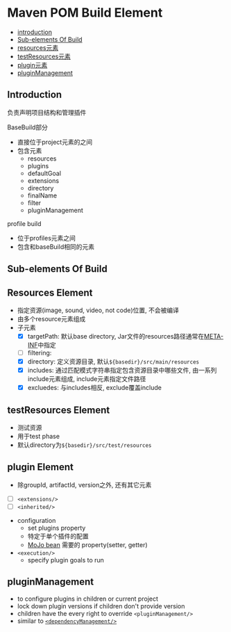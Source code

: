 # Maven POM Build Element

- [introduction](#introduction)
- [Sub-elements Of Build](#sub-elements-of-build)
- [resources元素](#resources元素)
- [testResources元素](#testresources元素)
- [plugin元素](#plugin元素)
- [pluginManagement](#pluginmanagement)

## Introduction

负责声明项目结构和管理插件

BaseBuild部分

- 直接位于project元素的之间
- 包含元素
  - resources
  - plugins
  - defaultGoal
  - extensions
  - directory
  - finalName
  - filter
  - pluginManagement

profile build

- 位于profiles元素之间
- 包含和baseBuild相同的元素

## Sub-elements Of Build

## Resources Element

- 指定资源(image, sound, video, not code)位置, 不会被编译
- 由多个resource元素组成
- 子元素
  - [x] targetPath: 默认base directory, Jar文件的resources路径通常在[META-INF]()中指定
  - [ ] filtering: 
  - [x] directory: 定义资源目录, 默认`${basedir}/src/main/resources`
  - [x] includes: 通过匹配模式字符串指定包含资源目录中哪些文件, 由一系列include元素组成, include元素指定文件路径
  - [x] excluedes: 与includes相反, exclude覆盖include

## testResources Element

- 测试资源
- 用于test phase
- 默认directory为`${basedir}/src/test/resources`

## plugin Element

- 除groupId, artifactId, version之外, 还有其它元素
- [ ] `<extensions/>`
- [ ] `<inherited/>`
- configuration
  - set plugins property
  - 特定于单个插件的配置
  - [MoJo bean](Maven_Custom_Plugin.md#simple-mojo-class) 需要的 property(setter, getter)
- `<execution/>`
  - specify plugin goals to run

## pluginManagement

- to configure plugins in children or current project
- lock down plugin versions if children don't provide version
- children have the every right to override `<pluginManagement/>`
- similar to [`<dependencyManagement/>`](#dependencymanagement元素)